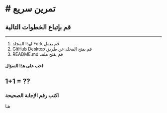 # # تمرين سريع

##  قم بإتباع الخطوات التالية
---------------------------------

1. لهذا المجلد Fork قم بعمل
2. GitHub Desktop قم بفتح المجلد عن طريق  
3. README.md قم بفتح ملف  

#### احب على هذا السؤال
1+1 = ??
---------------------------------
### اكتب رقم الإجابة الصحيحة  
هنا
